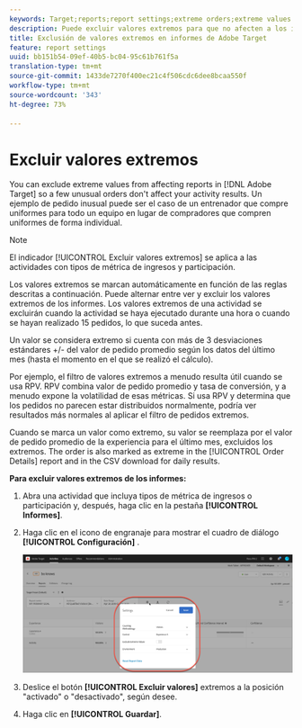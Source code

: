 ```yaml
---
keywords: Target;reports;report settings;extreme orders;extreme values
description: Puede excluir valores extremos para que no afecten a los informes de Adobe Target, de modo que algunos pedidos inusuales no afecten a los resultados de la actividad. Un ejemplo de pedido inusual puede ser el caso de un entrenador que compre uniformes para todo un equipo en lugar de compradores que compren uniformes de forma individual.
title: Exclusión de valores extremos en informes de Adobe Target
feature: report settings
uuid: bb151b54-09ef-40b5-bc04-95c61b761f5a
translation-type: tm+mt
source-git-commit: 1433de7270f400ec21c4f506cdc6dee8bcaa550f
workflow-type: tm+mt
source-wordcount: '343'
ht-degree: 73%

---
```



# Excluir valores extremos

You can exclude extreme values from affecting reports in [!DNL Adobe Target] so a few unusual orders don&#39;t affect your activity results. Un ejemplo de pedido inusual puede ser el caso de un entrenador que compre uniformes para todo un equipo en lugar de compradores que compren uniformes de forma individual.

>[!NOTE]
>
>El indicador [!UICONTROL Excluir valores extremos] se aplica a las actividades con tipos de métrica de ingresos y participación.

Los valores extremos se marcan automáticamente en función de las reglas descritas a continuación. Puede alternar entre ver y excluir los valores extremos de los informes. Los valores extremos de una actividad se excluirán cuando la actividad se haya ejecutado durante una hora o cuando se hayan realizado 15 pedidos, lo que suceda antes.

Un valor se considera extremo si cuenta con más de 3 desviaciones estándares +/- del valor de pedido promedio según los datos del último mes (hasta el momento en el que se realizó el cálculo).

Por ejemplo, el filtro de valores extremos a menudo resulta útil cuando se usa RPV. RPV combina valor de pedido promedio y tasa de conversión, y a menudo expone la volatilidad de esas métricas. Si usa RPV y determina que los pedidos no parecen estar distribuidos normalmente, podría ver resultados más normales al aplicar el filtro de pedidos extremos.

Cuando se marca un valor como extremo, su valor se reemplaza por el valor de pedido promedio de la experiencia para el último mes, excluidos los extremos. The order is also marked as extreme in the [!UICONTROL Order Details] report and in the CSV download for daily results.

**Para excluir valores extremos de los informes:**

1. Abra una actividad que incluya tipos de métrica de ingresos o participación y, después, haga clic en la pestaña **[!UICONTROL Informes]**.
1. Haga clic en el icono de engranaje para mostrar el cuadro de diálogo **[!UICONTROL Configuración]** .

   ![Resultado del paso](assets/exclude_extreme_values.png)

1. Deslice el botón **[!UICONTROL Excluir valores]** extremos a la posición &quot;activado&quot; o &quot;desactivado&quot;, según desee.
1. Haga clic en **[!UICONTROL Guardar]**.
